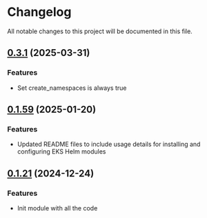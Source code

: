 # Changelog

All notable changes to this project will be documented in this file.

## [0.3.1]() (2025-03-31)

### Features

* Set create_namespaces is always true

## [0.1.59]() (2025-01-20)

### Features

* Updated README files to include usage details for installing and configuring EKS Helm modules

## [0.1.21]() (2024-12-24)

### Features

* Init module with all the code
